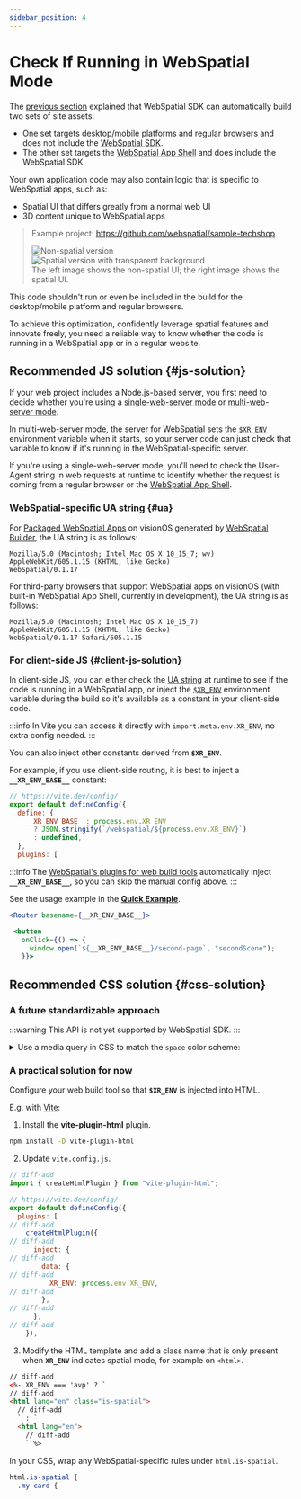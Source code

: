 ```yaml
---
sidebar_position: 4
---
```


# Check If Running in WebSpatial Mode

The [previous section](generate-a-webspatial-specific-website) explained that WebSpatial SDK can automatically build two sets of site assets:

- One set targets desktop/mobile platforms and regular browsers and does not include the [WebSpatial SDK](../../../core-concepts/unique-concepts-in-webspatial#webspatial-sdk).
- The other set targets the [WebSpatial App Shell](../../../core-concepts/unique-concepts-in-webspatial#webspatial-sdk) and does include the WebSpatial SDK.

Your own application code may also contain logic that is specific to WebSpatial apps, such as:

- Spatial UI that differs greatly from a normal web UI
- 3D content unique to WebSpatial apps

> Example project: https://github.com/webspatial/sample-techshop
>
> <div className="row">
>   <div className="col col--6">
>     <Image src="/assets/concepts/3-12.png" alt="Non-spatial version" />
>   </div>
>   <div className="col col--6">
>     <Image src="/assets/concepts/3-13.png" alt="Spatial version with transparent background" />
>   </div>
> </div>
> The left image shows the non-spatial UI; the right image shows the spatial UI.

This code shouldn't run or even be included in the build for the desktop/mobile platform and regular browsers.

To achieve this optimization, confidently leverage spatial features and innovate freely, you need a reliable way to know whether the code is running in a WebSpatial app or in a regular website.

## Recommended JS solution {#js-solution}

If your web project includes a Node.js-based server, you first need to decide whether you're using a [single-web-server mode](./generate-a-webspatial-specific-website#single-web-server) or [multi-web-server mode](./generate-a-webspatial-specific-website#multi-web-server).

In multi-web-server mode, the server for WebSpatial sets the [`$XR_ENV`](./generate-a-webspatial-specific-website#dedicated-dev-server) environment variable when it starts, so your server code can just check that variable to know if it's running in the WebSpatial-specific server.

If you're using a single-web-server mode, you'll need to check the User-Agent string in web requests at runtime to identify whether the request is coming from a regular browser or the [WebSpatial App Shell](../../../core-concepts/unique-concepts-in-webspatial#webspatial-sdk).

### WebSpatial-specific UA string {#ua}

For [Packaged WebSpatial Apps](../../../core-concepts/unique-concepts-in-webspatial#webspatial-sdk) on visionOS generated by [WebSpatial Builder](./step-2-add-build-tool-for-packaged-webspatial-apps), the UA string is as follows:

```http {3}
Mozilla/5.0 (Macintosh; Intel Mac OS X 10_15_7; wv)
AppleWebKit/605.1.15 (KHTML, like Gecko)
WebSpatial/0.1.17
```

For third-party browsers that support WebSpatial apps on visionOS (with built-in WebSpatial App Shell, currently in development), the UA string is as follows:

```http {3}
Mozilla/5.0 (Macintosh; Intel Mac OS X 10_15_7)
AppleWebKit/605.1.15 (KHTML, like Gecko)
WebSpatial/0.1.17 Safari/605.1.15
```

### For client-side JS {#client-js-solution}

In client-side JS, you can either check the [UA string](#ua) at runtime to see if the code is running in a WebSpatial app, or inject the [`$XR_ENV`](./generate-a-webspatial-specific-website#dedicated-dev-server) environment variable during the build so it's available as a constant in your client-side code.

:::info
In Vite you can access it directly with `import.meta.env.XR_ENV`, no extra config needed.
:::

You can also inject other constants derived from **`$XR_ENV`**.

For example, if you use client-side routing, it is best to inject a **`__XR_ENV_BASE__`** constant:

```js title="vite.config.js" {3-7}
// https://vite.dev/config/
export default defineConfig({
  define: {
    __XR_ENV_BASE__: process.env.XR_ENV
      ? JSON.stringify(`/webspatial/${process.env.XR_ENV}`)
      : undefined,
  },
  plugins: [
```

:::info
The [WebSpatial's plugins for web build tools](./add-optimizations-and-defaults-to-web-build-tools) automatically inject **`__XR_ENV_BASE__`**, so you can skip the manual config above.
:::

See the usage example in the **[Quick Example](../../quick-example/)**.

```jsx
<Router basename={__XR_ENV_BASE__}>
```

```jsx
 <button
   onClick={() => {
     window.open(`${__XR_ENV_BASE__}/second-page`, "secondScene");
   }}>
```

## Recommended CSS solution {#css-solution}

### A future standardizable approach

:::warning
This API is not yet supported by WebSpatial SDK.
:::

<details>
<summary>Use a media query in CSS to match the <code>space</code> color scheme:</summary>

On spatial-computing platforms the background environment color is unpredictable and changes with viewpoint and location, so the classic light/dark mode does not apply.

The WebSpatial API introduces a new color scheme called **`space`**, which is recognized only in WebSpatial apps. You can use it to target WebSpatial-specific CSS rules.

```css
@media (prefers-color-scheme: space) {
```

</details>

### A practical solution for now

Configure your web build tool so that **`$XR_ENV`** is injected into HTML.

E.g. with [Vite](./add-optimizations-and-defaults-to-web-build-tools):

1. Install the **vite-plugin-html** plugin.

```bash npm2yarn
npm install -D vite-plugin-html
```

2. Update `vite.config.js`.

```js
// diff-add
import { createHtmlPlugin } from "vite-plugin-html";

// https://vite.dev/config/
export default defineConfig({
  plugins: [
// diff-add
    createHtmlPlugin({
// diff-add
      inject: {
// diff-add
        data: {
// diff-add
          XR_ENV: process.env.XR_ENV,
// diff-add
        },
// diff-add
      },
// diff-add
    }),
```

3. Modify the HTML template and add a class name that is only present when **`XR_ENV`** indicates spatial mode, for example on `<html>`.

<!-- prettier-ignore-start -->
```html
// diff-add
<%- XR_ENV === 'avp' ? `
// diff-add
<html lang="en" class="is-spatial">
  // diff-add
  ` : `
  <html lang="en">
    // diff-add
    ` %>
```
<!-- prettier-ignore-end -->

In your CSS, wrap any WebSpatial-specific rules under `html.is-spatial`.

```css {1}
html.is-spatial {
  .my-card {
```
